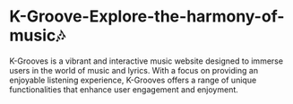 # K-Groove-Explore-the-harmony-of-music🎶
K-Grooves is a vibrant and interactive music website designed to immerse users in the world of music and lyrics. With a focus on providing an enjoyable listening experience, K-Grooves offers a range of unique functionalities that enhance user engagement and enjoyment.
